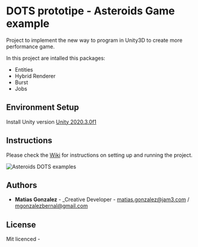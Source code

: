 # DOTS prototipe - Asteroids Game example

Project to implement the new way to program in Unity3D to create more performance game. 

In this project are intalled this packages:

- Entities 
- Hybrid Renderer
- Burst
- Jobs

## Environment Setup

Install Unity version [Unity 2020.3.0f1](https://unity3d.com/unity/whats-new/2020.3.0)

## Instructions

Please check the [Wiki](https://github.com/mgonzalezbernaljam3/Asteroids_DOTS/wiki) for instructions on setting up and running the project.


![ Asteroids DOTS examples ](capture.gif?raw=true)

## Authors

-   **Matias Gonzalez** - _Creative Developer - matias.gonzalez@jam3.com / mgonzalezbernal@gmail.com

## License
Mit licenced -

